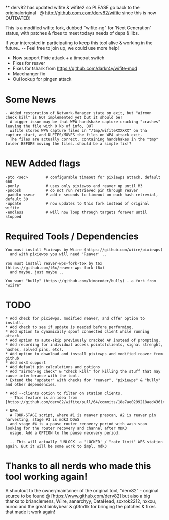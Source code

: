 
** derv82 has updated wifite & wifite2 so PLEASE go back to the originaloriginal
   @ http://github.com.com/derv82/wifite since this is now OUTDATED!
   



This is a modified wifite fork, dubbed "wifite-ng" for 'Next Generation' status, 
with patches & fixes to meet todays needs of deps & libs.

If your interested in participating to keep this tool alive & working in the future..
  -- Feel free to join up, we could use more help!

* Now support Pixie attack + a timeout switch
* Fixes for reaver
* Fixes for tshark from https://github.com/darkr4y/wifite-mod
* Macchanger fix
* Oui lookup for pingen attack

# Some News

    - Added restoration of Network-Manager state on_exit, but "airmon check kill" is NOT implemented yet but it should be!
    - A bigger issue may be that WPA handshake capture cracking "crashes" leaving the file with 0 kb of info, BUT
      wifite stores WPA capture files in "/tmp/wifiteXXXXXX" on tha capture start, and DLETES/MOVES the files on WPA attack exit.
      The files are actually correct, containing handshakes in the "tmp" folder BEFORE moving the files..should be a simple fix!?

# NEW Added flags
    -pto <sec>        # configurable timeout for pixiewps attack, default 660
    -ponly            # uses only pixiewps and reaver up until M3
    -pnopsk           # do not run retrieved pin through reaver
    -paddto <sec>     # add n seconds to timeout on each hash retrevial, default 30
    -update           # now updates to this fork instead of original wifite
    -endless          # will now loop through targets forever until stopped
    
    
# Required Tools / Dependencies

    You must install Pixiewps by Wiire (https://github.com/wiire/pixiewps)
      and with pixiewps you will need 'Reaver' ..
      
    You must install reaver-wps-fork-t6x by t6x (https://github.com/t6x/reaver-wps-fork-t6x)
      and maybe, just maybe ..
      
    You want "bully" (https://github.com/kimocoder/bully) - a fork from "wiire"


# TODO
    * Add check for pixiewps, modified reaver, and offer option to install.
    * Add check to see if update is needed before performing.
    * Add option to dynamically spoof connected client while running attack.
    * Add option to auto-skip previously cracked AP instead of prompting.
    * Add recording for individual access points(clients, signal strenght, hashes, solved pins, etc).   
    * Add option to download and install pixiewps and modified reaver from github
    * Add mdk3 support
    * Add default pin calculations and options
    * Add "airmon-ng check" & "check kill" for killing the stuff that may cause interferance with the tool.
    * Extend the "updater" with checks for "reaver", "pixiewps" & "bully" and other dependencies.
    
    * Add --clients option to filter on station clients.
      - This feature is an idea from [https://github.com/derv82/wifite/pull/64/commits/18e7ae0299218aed4361cf3fa7558001cb3c1da5]

    * NEW:
      A FOUR-STAGE script, where #1 is reaver prescan, #2 is reaver pin harvesting, stage #3 is mdk3 DDoS
      and stage #4 is a pause router recovery period with wash scan looking for the router recovery and channel after MDK3
      usage. Add a OPTION to the pause recovery period.
    
      -- This will actually 'UNLOCK' a 'LOCKED' / "rate limit" WPS station again. But it will be some work to impl. mdk3


# Thanks to all nerds who made this tool working again!

A shoutout to the owner/maintainer of the original tool, "derv82" - original source to be found @ [https://www.github.com/derv82]
but also a big thanks to brianclemens, Wiire, aanarchyy, DataHead, soxrok2212, nxxxu, nuroo and the great binkybear & g0tm1lk for bringing the patches & fixes that made it work again!

